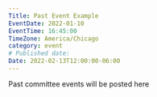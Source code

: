 ```yaml
---
Title: Past Event Example
EventDate: 2022-01-10
EventTime: 16:45:00
TimeZone: America/Chicago
category: event
# Published date:
Date: 2022-02-13T12:00:00-06:00
---
```


Past committee events will be posted here
